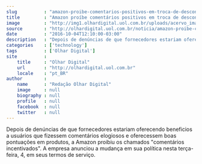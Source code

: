 ```yaml
---
slug          : "amazon-proibe-comentarios-positivos-em-troca-de-descontos"
title         : "Amazon proíbe comentários positivos em troca de descontos"
image         : "http://img1.olhardigital.uol.com.br/uploads/acervo_imagens/2016/05/20160531175250_660_420.jpg"
source        : "http://olhardigital.uol.com.br/noticia/amazon-proibe-comentarios-positivos-em-troca-de-descontos/62745"
date          : "2016-10-04T12:10:00-03:00"
description   : "Depois de denúncias de que fornecedores estariam oferecendo beneficios a usuários que fizessem comentários elogiosos e oferecessem boas pontuações em produtos, a Amazon proibiu os chamados 'comentários incentivados'. A empresa anunciou a mudança em sua política nesta terça-feira, 4, em seus termos de serviço."
categories    : ['technology']
tags          : ['Olhar Digital']
site          :
    title     : "Olhar Digital"
    url       : "http://olhardigital.uol.com.br"
    locale    : "pt_BR"
author        :
    name      : "Redação Olhar Digital"
    image     : null
    biography : null
    profile   : null
    facebook  : null
    twitter   : null
---
```


Depois de denúncias de que fornecedores estariam oferecendo beneficios a usuários que fizessem comentários elogiosos e oferecessem boas pontuações em produtos, a Amazon proibiu os chamados "comentários incentivados". A empresa anunciou a mudança em sua política nesta terça-feira, 4, em seus termos de serviço.
